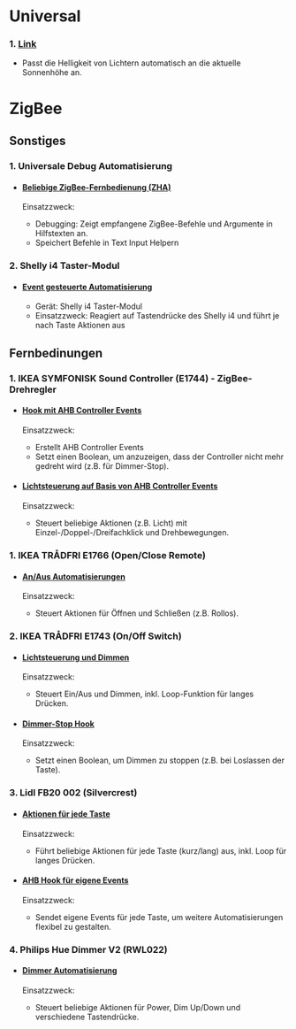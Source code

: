 # Universal

### 1. [Link](Automations\dim-lights-elevation.yaml)

 - Passt die Helligkeit von Lichtern automatisch an die aktuelle Sonnenhöhe an.

# ZigBee

## Sonstiges

### 1. Universale Debug Automatisierung

 -  #### [Beliebige ZigBee-Fernbedienung (ZHA)](Automations\ZigBee\ZHA-debug-remote.yaml)

    Einsatzzweck: 
      - Debugging: Zeigt empfangene ZigBee-Befehle und Argumente in Hilfstexten an.
      - Speichert Befehle in Text Input Helpern

### 2. Shelly i4 Taster-Modul

 -  #### [Event gesteuerte Automatisierung](Automations\Shelly\Event-Shelly-i4.yaml)

    - Gerät: Shelly i4 Taster-Modul
    - Einsatzzweck: Reagiert auf Tastendrücke des Shelly i4 und führt je nach Taste Aktionen aus

## Fernbedinungen

### 1. IKEA SYMFONISK Sound Controller (E1744) - ZigBee-Drehregler

 -  #### [Hook mit AHB Controller Events](Automations\ZigBee\Ikea\ZHA-ikea-E1744-lights-hook.yaml)

    Einsatzzweck: 
      - Erstellt AHB Controller Events 
      - Setzt einen Boolean, um anzuzeigen, dass der Controller nicht mehr gedreht wird (z.B. für Dimmer-Stop).

-   #### [Lichtsteuerung auf Basis von AHB Controller Events](Automations\ZigBee\Ikea\ZHA-ikea-E1744-lights.yaml)

    Einsatzzweck: 
      - Steuert beliebige Aktionen (z.B. Licht) mit Einzel-/Doppel-/Dreifachklick und Drehbewegungen.

### 1. IKEA TRÅDFRI E1766 (Open/Close Remote)

 - #### [An/Aus Automatisierungen](Automations\ZigBee\Ikea\ZHA-tradfri-E1766-open-close.yaml)

    Einsatzzweck:
      - Steuert Aktionen für Öffnen und Schließen (z.B. Rollos).

### 2. IKEA TRÅDFRI E1743 (On/Off Switch)

-  #### [Lichtsteuerung und Dimmen](Automations/ZigBee/Ikea/ZHA-tradfri-E1743-lights.yaml)

    Einsatzzweck: 
      - Steuert Ein/Aus und Dimmen, inkl. Loop-Funktion für langes Drücken.

-  #### [Dimmer-Stop Hook](Automations/ZigBee/Ikea/ZHA-tradfri-E1743-lights-hook.yaml)

    Einsatzzweck: 
      - Setzt einen Boolean, um Dimmen zu stoppen (z.B. bei Loslassen der Taste).

### 3. Lidl FB20 002 (Silvercrest)

-  #### [Aktionen für jede Taste](Automations/ZigBee/Lidl/ZHA-lidl-FB20-002-action.yaml)

    Einsatzzweck: 
      - Führt beliebige Aktionen für jede Taste (kurz/lang) aus, inkl. Loop für langes Drücken.

-  #### [AHB Hook für eigene Events](Automations/ZigBee/Lidl/ZHA-lidl-FB20-002-ahb-hook.yaml)

    Einsatzzweck: 
      - Sendet eigene Events für jede Taste, um weitere Automatisierungen flexibel zu gestalten.

### 4. Philips Hue Dimmer V2 (RWL022)

-  #### [Dimmer Automatisierung](Automations/ZigBee/Philips/ZHA-hue-RWL022-dimmer.yaml)

    Einsatzzweck: 
      - Steuert beliebige Aktionen für Power, Dim Up/Down und verschiedene Tastendrücke.